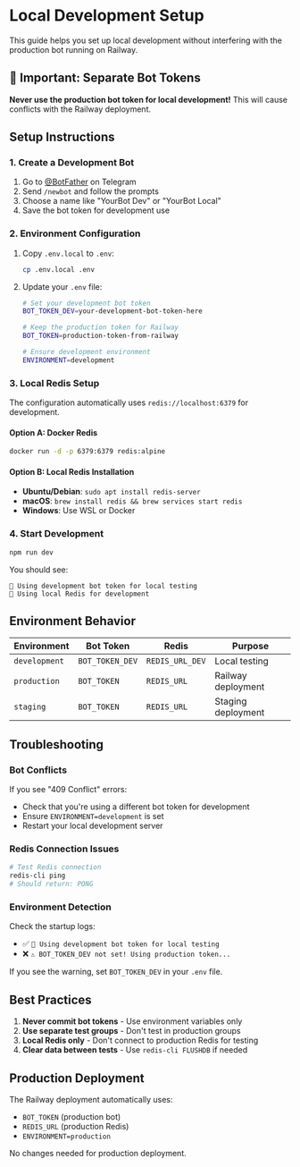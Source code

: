 # Local Development Setup

This guide helps you set up local development without interfering with the production bot running on Railway.

## 🚨 Important: Separate Bot Tokens

**Never use the production bot token for local development!** This will cause conflicts with the Railway deployment.

## Setup Instructions

### 1. Create a Development Bot

1. Go to [@BotFather](https://t.me/BotFather) on Telegram
2. Send `/newbot` and follow the prompts
3. Choose a name like "YourBot Dev" or "YourBot Local"
4. Save the bot token for development use

### 2. Environment Configuration

1. Copy `.env.local` to `.env`:
   ```bash
   cp .env.local .env
   ```

2. Update your `.env` file:
   ```bash
   # Set your development bot token
   BOT_TOKEN_DEV=your-development-bot-token-here
   
   # Keep the production token for Railway
   BOT_TOKEN=production-token-from-railway
   
   # Ensure development environment
   ENVIRONMENT=development
   ```

### 3. Local Redis Setup

The configuration automatically uses `redis://localhost:6379` for development.

#### Option A: Docker Redis
```bash
docker run -d -p 6379:6379 redis:alpine
```

#### Option B: Local Redis Installation
- **Ubuntu/Debian**: `sudo apt install redis-server`
- **macOS**: `brew install redis && brew services start redis`
- **Windows**: Use WSL or Docker

### 4. Start Development

```bash
npm run dev
```

You should see:
```
🔧 Using development bot token for local testing
🔧 Using local Redis for development
```

## Environment Behavior

| Environment | Bot Token | Redis | Purpose |
|------------|-----------|-------|---------|
| `development` | `BOT_TOKEN_DEV` | `REDIS_URL_DEV` | Local testing |
| `production` | `BOT_TOKEN` | `REDIS_URL` | Railway deployment |
| `staging` | `BOT_TOKEN` | `REDIS_URL` | Staging deployment |

## Troubleshooting

### Bot Conflicts
If you see "409 Conflict" errors:
- Check that you're using a different bot token for development
- Ensure `ENVIRONMENT=development` is set
- Restart your local development server

### Redis Connection Issues
```bash
# Test Redis connection
redis-cli ping
# Should return: PONG
```

### Environment Detection
Check the startup logs:
- ✅ `🔧 Using development bot token for local testing`
- ❌ `⚠️ BOT_TOKEN_DEV not set! Using production token...`

If you see the warning, set `BOT_TOKEN_DEV` in your `.env` file.

## Best Practices

1. **Never commit bot tokens** - Use environment variables only
2. **Use separate test groups** - Don't test in production groups
3. **Local Redis only** - Don't connect to production Redis for testing
4. **Clear data between tests** - Use `redis-cli FLUSHDB` if needed

## Production Deployment

The Railway deployment automatically uses:
- `BOT_TOKEN` (production bot)
- `REDIS_URL` (production Redis)
- `ENVIRONMENT=production`

No changes needed for production deployment.